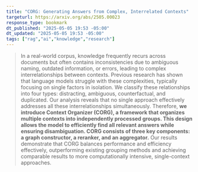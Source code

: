 ```yaml
---
title: "CORG: Generating Answers from Complex, Interrelated Contexts"
targeturl: https://arxiv.org/abs/2505.00023
response_type: bookmark
dt_published: "2025-05-05 19:53 -05:00"
dt_updated: "2025-05-05 19:53 -05:00"
tags: ["rag","ai","knowledge","research"]
---
```


> In a real-world corpus, knowledge frequently recurs across documents but often contains inconsistencies due to ambiguous naming, outdated information, or errors, leading to complex interrelationships between contexts. Previous research has shown that language models struggle with these complexities, typically focusing on single factors in isolation. We classify these relationships into four types: distracting, ambiguous, counterfactual, and duplicated. Our analysis reveals that no single approach effectively addresses all these interrelationships simultaneously. Therefore, **we introduce Context Organizer (CORG), a framework that organizes multiple contexts into independently processed groups. This design allows the model to efficiently find all relevant answers while ensuring disambiguation. CORG consists of three key components: a graph constructor, a reranker, and an aggregator.** Our results demonstrate that CORG balances performance and efficiency effectively, outperforming existing grouping methods and achieving comparable results to more computationally intensive, single-context approaches.